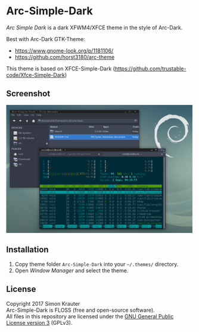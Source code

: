 Arc-Simple-Dark
===============
*Arc Simple Dark* is a dark XFWM4/XFCE theme in the style of Arc-Dark. 

Best with Arc-Dark GTK-Theme: 
 * https://www.gnome-look.org/p/1181106/ 
 * https://github.com/horst3180/arc-theme

This theme is based on XFCE-Simple-Dark (https://github.com/trustable-code/Xfce-Simple-Dark)


Screenshot
------------

<a href="https://github.com/nold360/Arc-Simple-Dark/blob/master/screenshot.png"><img src="https://raw.githubusercontent.com/nold360/Arc-Simple-Dark/master/screenshot.png" width="500"></a>


Installation
------------

1. Copy theme folder `Arc-Simple-Dark` into your `~/.themes/` directory.
2. Open *Window Manager* and select the theme.


License
-------

Copyright 2017 Simon Krauter<br>
Arc-Simple-Dark is FLOSS (free and open-source software).<br>
All files in this repository are licensed under the [GNU General Public License version 3](https://opensource.org/licenses/GPL-3.0) (GPLv3). 
